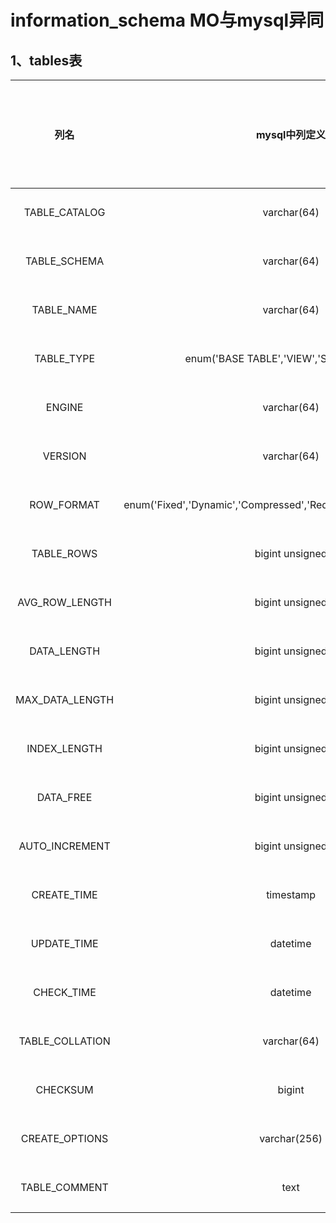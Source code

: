 # information_schema MO与mysql异同

## 1、tables表

| 列名 | mysql中列定义 | MO中列定义 | MO中是否已实现 |
|:-:|:-:|:-:|:-:|
| TABLE_CATALOG | varchar(64) | VARCHAR(0) | 未实现 |
| TABLE_SCHEMA | varchar(64) | VARCHAR(5000) | 已实现 |
| TABLE_NAME | varchar(64) | VARCHAR(5000) | 已实现 |
| TABLE_TYPE | enum('BASE TABLE','VIEW','SYSTEM VIEW')  | VARCHAR(0) | 未实现 |
| ENGINE | varchar(64) | VARCHAR(0) | 已实现 |
| VERSION | varchar(64) | VARCHAR(0) | 未实现 |
| ROW_FORMAT | enum('Fixed','Dynamic','Compressed','Redundant','Compact','Paged') | VARCHAR(0) | 未实现 |
| TABLE_ROWS | bigint unsigned | BIGINT | 已实现 |
| AVG_ROW_LENGTH | bigint unsigned | BIGINT | 已实现 |
| DATA_LENGTH | bigint unsigned | BIGINT | 已实现 |
| MAX_DATA_LENGTH | bigint unsigned | BIGINT | 已实现 |
| INDEX_LENGTH | bigint unsigned | BIGINT | 已实现 |
| DATA_FREE | bigint unsigned | BIGINT | 已实现 |
| AUTO_INCREMENT | bigint unsigned | BIGINT | 已实现 |
| CREATE_TIME | timestamp | timestamp | 已实现 |
| UPDATE_TIME | datetime | VARCHAR(0) | 未实现 |
| CHECK_TIME | datetime | VARCHAR(0) | 未实现 |
| TABLE_COLLATION | varchar(64) | VARCHAR(0) | 未实现 |
| CHECKSUM | bigint | BIGINT | 已实现 |
| CREATE_OPTIONS | varchar(256) | VARCHAR(0) | 未实现 |
| TABLE_COMMENT | text | VARCHAR(5000) | 已实现 |
